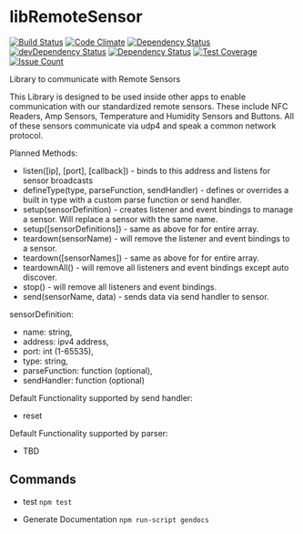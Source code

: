 # libRemoteSensor

[![Build Status](https://travis-ci.org/familab/libRemoteSensor.svg?branch=master)](https://travis-ci.org/familab/libRemoteSensor)
[![Code Climate](https://codeclimate.com/github/familab/libRemoteSensor/badges/gpa.svg)](https://codeclimate.com/github/familab/libRemoteSensor)
[![Dependency Status](https://david-dm.org/familab/libRemoteSensor.svg)](https://david-dm.org/familab/libRemoteSensor)
[![devDependency Status](https://david-dm.org/familab/libRemoteSensor/dev-status.svg)](https://david-dm.org/familab/libRemoteSensor#info=devDependencies)
[![Dependency Status](https://gemnasium.com/familab/libRemoteSensor.svg)](https://gemnasium.com/familab/libRemoteSensor)
[![Test Coverage](https://codeclimate.com/github/familab/libRemoteSensor/badges/coverage.svg)](https://codeclimate.com/github/familab/libRemoteSensor/coverage)
[![Issue Count](https://codeclimate.com/github/familab/libRemoteSensor/badges/issue_count.svg)](https://codeclimate.com/github/familab/libRemoteSensor/issues)

Library to communicate with Remote Sensors

This Library is designed to be used inside other apps to enable communication with our standardized remote sensors. These include NFC Readers, Amp Sensors, Temperature and Humidity Sensors and Buttons. All of these sensors communicate via udp4 and speak a common network protocol.

Planned Methods:

* listen([ip], [port], [callback]) - binds to this address and listens for sensor broadcasts
* defineType(type, parseFunction, sendHandler) - defines or overrides a built in type with a custom parse function or send handler.
* setup(sensorDefinition) - creates listener and event bindings to manage a sensor. Will replace a sensor with the same name.
* setup([sensorDefinitions]) - same as above for for entire array.
* teardown(sensorName) - will remove the listener and event bindings to a sensor.
* teardown([sensorNames]) - same as above for for entire array.
* teardownAll() - will remove all listeners and event bindings except auto discover.
* stop() - will remove all listeners and event bindings.
* send(sensorName, data) - sends data via send handler to sensor.

sensorDefinition:

  * name: string,
  * address: ipv4 address,
  * port: int (1-65535),
  * type: string,
  * parseFunction: function (optional),
  * sendHandler: function (optional)


Default Functionality supported by send handler:

* reset

Default Functionality supported by parser:

* TBD


## Commands

* test
`npm test`

* Generate Documentation
`npm run-script gendocs`

